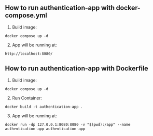 ## How to run authentication-app with docker-compose.yml
1. Build image:
```
docker compose up -d
```
2. App will be running at:
```
http://localhost:8080/
```

## How to run authentication-app with Dockerfile
1. Build image:
```
docker compose up -d
```
2. Run Container:
```
docker build -t authentication-app .
```
3. App will be running at:
```
docker run -dp 127.0.0.1:8080:8080 -v "$(pwd):/app" --name authentication-app authentication-app
```